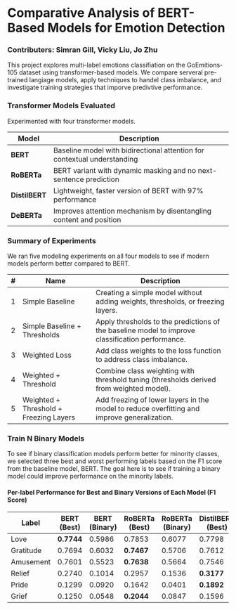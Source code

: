 # Comparative Analysis of BERT-Based Models for Emotion Detection
### Contributers: Simran Gill, Vicky Liu, Jo Zhu

This project explores multi-label emotions classifiation on the GoEmitions-105 dataset using transformer-based models. We compare serveral pre-trained langiage models, apply techniques to handel class imbalance, and investigate training strategies that imporve predivtive performance.

### Transformer Models Evaluated
Experimented with four transformer models. 

| Model          | Description                                                              |
|----------------|---------------------------------------------------------------------------|
| **BERT**       | Baseline model with bidirectional attention for contextual understanding |
| **RoBERTa**    | BERT variant with dynamic masking and no next-sentence prediction        |
| **DistilBERT** | Lightweight, faster version of BERT with 97% performance                 |
| **DeBERTa**    | Improves attention mechanism by disentangling content and position       |


### Summary of Experiments
We ran five modeling experiments on all four models to see if modern models perform better compared to BERT. 

| # | Name                                | Description                                                                 |
|---|-------------------------------------|-----------------------------------------------------------------------------|
| 1 | Simple Baseline                     | Creating a simple model without adding weights, thresholds, or freezing layers. |
| 2 | Simple Baseline + Thresholds        | Apply thresholds to the predictions of the baseline model to improve classification performance. |
| 3 | Weighted Loss                       | Add class weights to the loss function to address class imbalance.         |
| 4 | Weighted + Threshold                | Combine class weighting with threshold tuning (thresholds derived from weighted model). |
| 5 | Weighted + Threshold + Freezing Layers | Add freezing of lower layers in the model to reduce overfitting and improve generalization. |

### Train N Binary Models 
To see if binary classification models perform better for minority classes, we selected three best and worst performing labels based on the F1 score from the baseline model, BERT. The goal here is to see if training a binary model could improve performance on the minority labels.

#### Per-label Performance for Best and Binary Versions of Each Model (F1 Score)

| Label     | BERT (Best) | BERT (Binary) | RoBERTa (Best) | RoBERTa (Binary) | DistilBERT (Best) | DistilBERT (Binary) | DeBERTa (Best) | DeBERTa (Binary) |
|-----------|-------------|----------------|----------------|------------------|-------------------|----------------------|----------------|-------------------|
| Love      | **0.7744**  | 0.5986         | 0.7853         | 0.6077           | 0.7798            | 0.6071               | 0.7918         | 0.6059            |
| Gratitude | 0.7694      | 0.6032         | **0.7467**     | 0.5706           | 0.7612            | 0.5989               | 0.7625         | 0.5947            |
| Amusement | 0.7601      | 0.5523         | **0.7638**     | 0.5664           | 0.7546            | 0.5297               | 0.7564         | 0.5435            |
| Relief    | 0.2740      | 0.1014         | 0.2957         | 0.1536           | **0.3177**        | 0.1193               | 0.2457         | 0.1291            |
| Pride     | 0.1299      | 0.0920         | 0.1642         | 0.0401           | **0.1892**        | 0.0927               | 0.1348         | 0.0823            |
| Grief     | 0.1250      | 0.0548         | **0.2044**     | 0.0847           | 0.1596            | 0.0689               | 0.1158         | 0.0612            |
